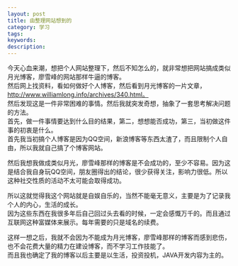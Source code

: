 ```yaml
---
layout: post
title: 由整理网站想到的
category: 学习
tags: 
keywords: 
description: 
---
```




今天心血来潮，想把个人网站整理下，然后不知怎么的，就非常想把网站搞成类似月光博客，廖雪峰的网站那样牛逼的博客。		
然后网上找资料，看如何做好个人博客，然后看到月光博客的一片文章，http://www.williamlong.info/archives/340.html。		
然后发现这是一件非常困难的事情。然后我就突发奇想，抽象了一套思考解决问题的方法。		
首先，做一件事情要达到什么目的结果，第二，想想能否成功，第三，当初做这件事的初衷是什么。		
首先我当初搞个人博客是因为QQ空间，新浪博客等东西太渣了，而且限制个人自由，所以我就自己搞了个博客网站。		

然后我想我做成类似月光，廖雪峰那样的博客是不会成功的，至少不容易。因为这是结合我自身玩QQ空间，朋友圈得出的结论，很少获得关注，影响力很低。所以这种社交性质的活动不太可能会取得成功。

所以这就觉得我这个网站就是自娱自乐的，当然不能毫无意义，主要是为了记录我个人的内心，生活的成长。		
因为这些东西在我很多年后自己回过头去看的时候，一定会感慨万千的。而且通过互联网这种富媒体来展示。每年需要的只是域名的续费。		

这样一想之后，我就不会因为不能成为月光博客，廖雪峰那样的博客而感到悲伤，也不会花费大量的精力在建设博客，而不学习工作技能了。		
而且我也确定了我的博客以后主要是以生活，投资投机，JAVA开发内容为主的。			




